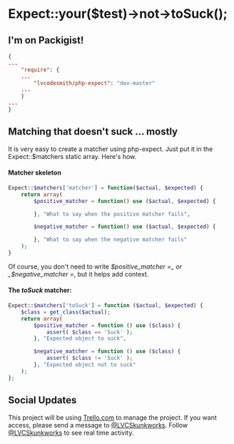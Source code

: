 # Expect::your($test)->not->toSuck();

## I'm on Packigist!

```json
{
...
    "require": {
    ...
        "lvcodesmith/php-expect": "dev-master"
    ...
    }
...
}
```

## Matching that doesn't suck ... mostly

It is very easy to create a matcher using php-expect. Just put it in the Expect::$matchers static array. Here's how.

#### Matcher skeleton
```php
Expect::$matchers['matcher'] = function($actual, $expected) {
    return array(
        $positive_matcher = function() use ($actual, $expected) {

        }, "What to say when the positive matcher fails",

        $negative_matcher = function() use ($actual, $expected) {

        }, "What to say when the negative matcher fails"
    );
}
```

Of course, you don't need to write _$positive_matcher =_ or _$negative_matcher =_, but it helps add context.

#### The _toSuck_ matcher:
```php
Expect::$matchers['toSuck'] = function ($actual, $expected) {
    $class = get_class($actual);
    return array(
        $positive_matcher = function () use ($class) {
            assert( $class == 'Suck' );
        }, "Expected object to suck",

        $negative_matcher = function () use ($class) {
            assert( $class != 'Suck' );
        }, "Expected object not to suck"
    );
};
```

## Social Updates
This project will be using [Trello.com](https://trello.com) to manage the project.
If you want access, please send a message to [@LVCSkunkworks](https://twitter.com/lvcskunkworks).
Follow [@LVCSkunkworks](https://twitter.com/lvcskunkworks) to see real time activity.
